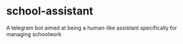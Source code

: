# school-assistant
A telegram bot aimed at being a human-like assistant specifically for managing schoolwork

